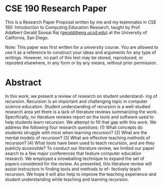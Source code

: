 # CSE 190 Research Paper
This is a Research Paper Proposal written by me and my teammates in CSE 190: Introduction to Computing Education Research, taught by Prof. Adalbert Gerald Soosai Raj (gerald@eng.ucsd.edu) at the University of California, San Diego. 

Note: This paper was first written for a university course. You are allowed to use it as a reference to construct your ideas and arguments for any type of writings. However, no part of this text may be stored, reproduced, or reposted elsewhere, in any form or by any means, without prior permission.

# Abstract
In this work, we present a review of research on student understand- ing of recursion. Recursion is an important and challenging topic in computer science education. Student understanding of recursion is a well-studied research area yet there is a lack of literature reviews summarizing the work. Specifically, no literature reviews report on the tools and software used to help students learn recursion. We attempt to fill that gap with this work. We address the following four research questions: (1) What concepts do students struggle with most when learning recursion? (2) What are the mental models of recursion? (3) What are effective teaching methods of recursion? (4) What tools have been used to teach recursion, and are they publicly accessible? To conduct our literature review, we limited our paper search to a few major conferences that feature computer education research. We employed a snowballing technique to expand the set of papers considered for the review. As presented, this literature review will assist instructors in finding tools and methods to ef- fectively teach recursion. We hope it will also help to improve the teaching experience and student understanding while teaching and learning recursion.
